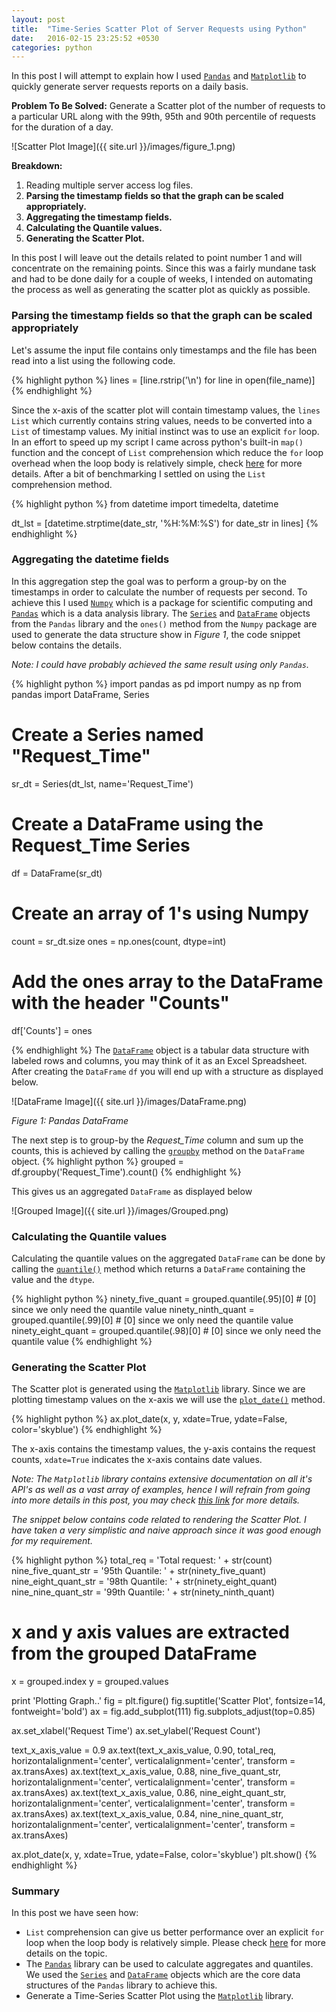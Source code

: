 ```yaml
---
layout: post
title:  "Time-Series Scatter Plot of Server Requests using Python"
date:   2016-02-15 23:25:52 +0530
categories: python
---
```

In this post I will attempt to explain how I used [`Pandas`][Pandas] and [`Matplotlib`][Matplotlib] to quickly generate server requests reports on a daily basis. 

__Problem To Be Solved:__ Generate a Scatter plot of the number of requests to a particular URL along with the 99th, 95th and 90th percentile of requests for the duration of a day.

![Scatter Plot Image]({{ site.url }}/images/figure_1.png)

__Breakdown:__

1. Reading multiple server access log files.
2. __Parsing the timestamp fields so that the graph can be scaled appropriately.__
3. __Aggregating the timestamp fields.__
4. __Calculating the Quantile values.__
5. __Generating the Scatter Plot.__

In this post I will leave out the details related to point number 1 and will concentrate on the remaining points. Since this was a fairly mundane task and had to be done daily for a couple of weeks, I intended on automating the process as well as generating the scatter plot as quickly as possible. 

### Parsing the timestamp fields so that the graph can be scaled appropriately
Let's assume the input file contains only timestamps and the file has been read into a list using the following code. 

{% highlight python %}
lines = [line.rstrip('\n') for line in open(file_name)]
{% endhighlight %}

Since the x-axis of the scatter plot will contain timestamp values, the `lines` `List` which currently contains string values, needs to be converted into a `List` of timestamp values. My initial instinct was to use an explicit `for` loop. In an effort to speed up my script I came across python's built-in `map()` function and the concept of `List` comprehension which reduce the `for` loop overhead when the loop body is relatively simple, check [here][Python-optimization] for more details. After a bit of benchmarking I settled on using the `List` comprehension method.

{% highlight python %}
from datetime import timedelta, datetime

dt_lst = [datetime.strptime(date_str, '%H:%M:%S') for date_str in lines]
{% endhighlight %}

### Aggregating the datetime fields
In this aggregation step the goal was to perform a group-by on the timestamps in order to calculate the number of requests per second. To achieve this I used [`Numpy`][Numpy] which is a package for scientific computing and [`Pandas`][Pandas] which is a data analysis library. The [`Series`][Series] and [`DataFrame`][DataFrame] objects from the `Pandas` library and the `ones()` method from the `Numpy` package are used to generate the data structure show in *Figure 1*, the code snippet below contains the details.

_Note: I could have probably achieved the same result using only `Pandas`._

{% highlight python %}
import pandas as pd
import numpy as np
from pandas import DataFrame, Series

# Create a Series named "Request_Time"
sr_dt = Series(dt_lst, name='Request_Time') 
# Create a DataFrame using the Request_Time Series
df = DataFrame(sr_dt)
# Create an array of 1's using Numpy
count = sr_dt.size
ones = np.ones(count, dtype=int)
# Add the ones array to the DataFrame with the header "Counts"
df['Counts'] = ones

{% endhighlight %}
The [`DataFrame`][DataFrame] object is a tabular data structure with labeled rows and columns, you may think of it as an Excel Spreadsheet. After creating the `DataFrame` `df` you will end up with a structure as displayed below.

![DataFrame Image]({{ site.url }}/images/DataFrame.png)

*Figure 1: Pandas DataFrame*

The next step is to group-by the _Request_Time_ column and sum up the counts, this is achieved by calling the [`groupby`][GroupBy] method on the `DataFrame` object.
{% highlight python %}
grouped = df.groupby('Request_Time').count()
{% endhighlight %}

This gives us an aggregated `DataFrame` as displayed below

![Grouped Image]({{ site.url }}/images/Grouped.png)

### Calculating the Quantile values
Calculating the quantile values on the aggregated `DataFrame` can be done by calling the [`quantile()`][Quantile] method which returns a `DataFrame` containing the value and the `dtype`.

{% highlight python %}
ninety_five_quant = grouped.quantile(.95)[0] # [0] since we only need the quantile value
ninety_ninth_quant = grouped.quantile(.99)[0] # [0] since we only need the quantile value
ninety_eight_quant = grouped.quantile(.98)[0] # [0] since we only need the quantile value
{% endhighlight %}

### Generating the Scatter Plot
The Scatter plot is generated using the [`Matplotlib`][Matplotlib] library. Since we are plotting timestamp values on the x-axis we will use the [`plot_date()`][PlotDate] method.

{% highlight python %}
ax.plot_date(x, y, xdate=True, ydate=False, color='skyblue')
{% endhighlight %}

The x-axis contains the timestamp values, the y-axis contains the request counts, `xdate=True` indicates the x-axis contains date values.

_Note: The `Matplotlib` library contains extensive documentation on all it's API's as well as a vast array of examples, hence I will refrain from going into more details in this post, you may check [this link][PlotDateExample] for more details._

_The snippet below contains code related to rendering the Scatter Plot. I have taken a very simplistic and naive approach since it was good enough for my requirement._ 

{% highlight python %}
total_req =  'Total request: ' + str(count)
nine_five_quant_str =  '95th Quantile: ' + str(ninety_five_quant)
nine_eight_quant_str =  '98th Quantile: ' + str(ninety_eight_quant)
nine_nine_quant_str = '99th Quantile: ' + str(ninety_ninth_quant)

# x and y axis values are extracted from the grouped DataFrame
x = grouped.index
y = grouped.values

print 'Plotting Graph..'
fig = plt.figure()
fig.suptitle('Scatter Plot', fontsize=14, fontweight='bold')
ax = fig.add_subplot(111)
fig.subplots_adjust(top=0.85)

ax.set_xlabel('Request Time')
ax.set_ylabel('Request Count')

text_x_axis_value = 0.9
ax.text(text_x_axis_value, 0.90, total_req, horizontalalignment='center', verticalalignment='center', transform = ax.transAxes)
ax.text(text_x_axis_value, 0.88, nine_five_quant_str, horizontalalignment='center', verticalalignment='center', transform = ax.transAxes)
ax.text(text_x_axis_value, 0.86, nine_eight_quant_str, horizontalalignment='center', verticalalignment='center', transform = ax.transAxes)
ax.text(text_x_axis_value, 0.84, nine_nine_quant_str, horizontalalignment='center', verticalalignment='center', transform = ax.transAxes)

ax.plot_date(x, y, xdate=True, ydate=False, color='skyblue')
plt.show()
{% endhighlight %}

### Summary
In this post we have seen how:

* `List` comprehension can give us better performance over an explicit `for` loop when the loop body is relatively simple. Please check [here][Python-optimization] for more details on the topic.
* The [`Pandas`][Pandas] library can be used to calculate aggregates and quantiles. We used the [`Series`][Series] and [`DataFrame`][DataFrame] objects which are the core data structures of the `Pandas` library to achieve this.
* Generate a Time-Series Scatter Plot using the [`Matplotlib`][Matplotlib] library.

[Python-optimization]:https://wiki.python.org/moin/PythonSpeed/PerformanceTips#Loops
[Numpy]:http://www.numpy.org/
[Pandas]:http://pandas.pydata.org/
[DataFrame]:http://pandas.pydata.org/pandas-docs/stable/generated/pandas.DataFrame.html
[Series]:http://pandas.pydata.org/pandas-docs/stable/generated/pandas.Series.html
[GroupBy]:http://pandas.pydata.org/pandas-docs/stable/generated/pandas.DataFrame.groupby.html#pandas.DataFrame.groupby
[Quantile]:http://pandas.pydata.org/pandas-docs/stable/generated/pandas.DataFrame.quantile.html#pandas.DataFrame.quantile
[Matplotlib]:http://matplotlib.org/
[PlotDate]:http://matplotlib.org/api/pyplot_api.html#matplotlib.pyplot.plot_date
[PlotDateExample]:http://matplotlib.org/examples/pylab_examples/date_demo1.html
